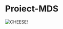 # Proiect-MDS
![CHEESE!](https://github.com/Rares5000/Proiect-MDS/assets/76045639/01abeb99-98f4-49fc-bf59-b4b3b0f6f890)
